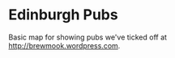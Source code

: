 Edinburgh Pubs
==============

Basic map for showing pubs we've ticked off at http://brewmook.wordpress.com.
